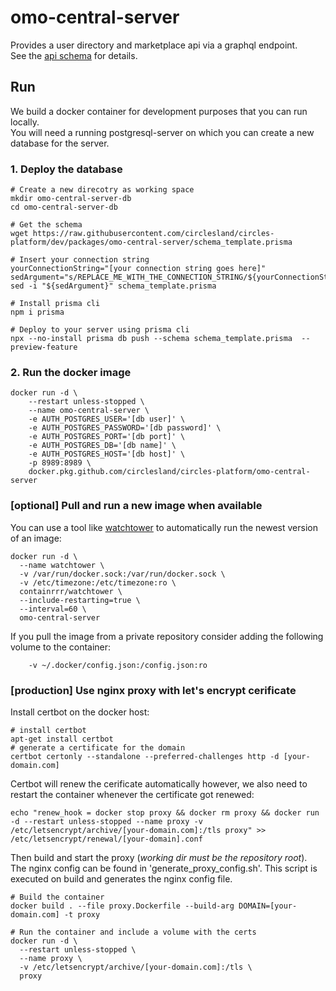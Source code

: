# omo-central-server
Provides a user directory and marketplace api via a graphql endpoint.  
See the [api schema](https://github.com/circlesland/circles-platform/blob/dev/packages/omo-central-interfaces/src/schema.graphql) for details.

## Run
We build a docker container for development purposes that you can run locally.  
You will need a running postgresql-server on which you can create a new database for the server.  

### 1. Deploy the database
```shell
# Create a new direcotry as working space
mkdir omo-central-server-db
cd omo-central-server-db

# Get the schema
wget https://raw.githubusercontent.com/circlesland/circles-platform/dev/packages/omo-central-server/schema_template.prisma

# Insert your connection string
yourConnectionString="[your connection string goes here]"
sedArgument="s/REPLACE_ME_WITH_THE_CONNECTION_STRING/${yourConnectionString//\//\\/}/g"
sed -i "${sedArgument}" schema_template.prisma

# Install prisma cli
npm i prisma

# Deploy to your server using prisma cli
npx --no-install prisma db push --schema schema_template.prisma  --preview-feature
```

### 2. Run the docker image
```shell
docker run -d \
	--restart unless-stopped \
	--name omo-central-server \
	-e AUTH_POSTGRES_USER='[db user]' \
	-e AUTH_POSTGRES_PASSWORD='[db password]' \
	-e AUTH_POSTGRES_PORT='[db port]' \
	-e AUTH_POSTGRES_DB='[db name]' \
	-e AUTH_POSTGRES_HOST='[db host]' \
	-p 8989:8989 \
	docker.pkg.github.com/circlesland/circles-platform/omo-central-server
```

### [optional] Pull and run a new image when available
You can use a tool like [watchtower](https://containrrr.dev/watchtower/) to automatically run the newest version of an image:
```shell
docker run -d \
  --name watchtower \
  -v /var/run/docker.sock:/var/run/docker.sock \
  -v /etc/timezone:/etc/timezone:ro \
  containrrr/watchtower \
  --include-restarting=true \
  --interval=60 \
  omo-central-server
```
If you pull the image from a private repository consider adding the following volume to the container:
```shell
    -v ~/.docker/config.json:/config.json:ro
```

### [production] Use nginx proxy with let's encrypt cerificate
Install certbot on the docker host:
```shell
# install certbot
apt-get install certbot
# generate a certificate for the domain
certbot certonly --standalone --preferred-challenges http -d [your-domain.com]
```
Certbot will renew the cerificate automatically however, we also need to restart the container whenever the 
certificate got renewed:
```shell
echo "renew_hook = docker stop proxy && docker rm proxy && docker run -d --restart unless-stopped --name proxy -v /etc/letsencrypt/archive/[your-domain.com]:/tls proxy" >> /etc/letsencrypt/renewal/[your-domain].conf
```
Then build and start the proxy (*working dir must be the repository root*).   
The nginx config can be found in 'generate_proxy_config.sh'. This script is executed on build and generates the nginx config file.
```shell
# Build the container
docker build . --file proxy.Dockerfile --build-arg DOMAIN=[your-domain.com] -t proxy

# Run the container and include a volume with the certs
docker run -d \
  --restart unless-stopped \
  --name proxy \
  -v /etc/letsencrypt/archive/[your-domain.com]:/tls \
  proxy
```